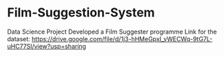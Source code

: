 # Film-Suggestion-System
Data Science Project 
Developed a Film Suggester programme
Link for the dataset: https://drive.google.com/file/d/1j3-hHMeGpxI_vWECWq-9tG7L-uHC77Sl/view?usp=sharing
